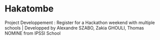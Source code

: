 # Hakatombe
Project Developpement : Register for a Hackathon weekend with multiple schools | Developped by Alexandre SZABO, Zakia GHOULI, Thomas NOMINE from IPSSI School
